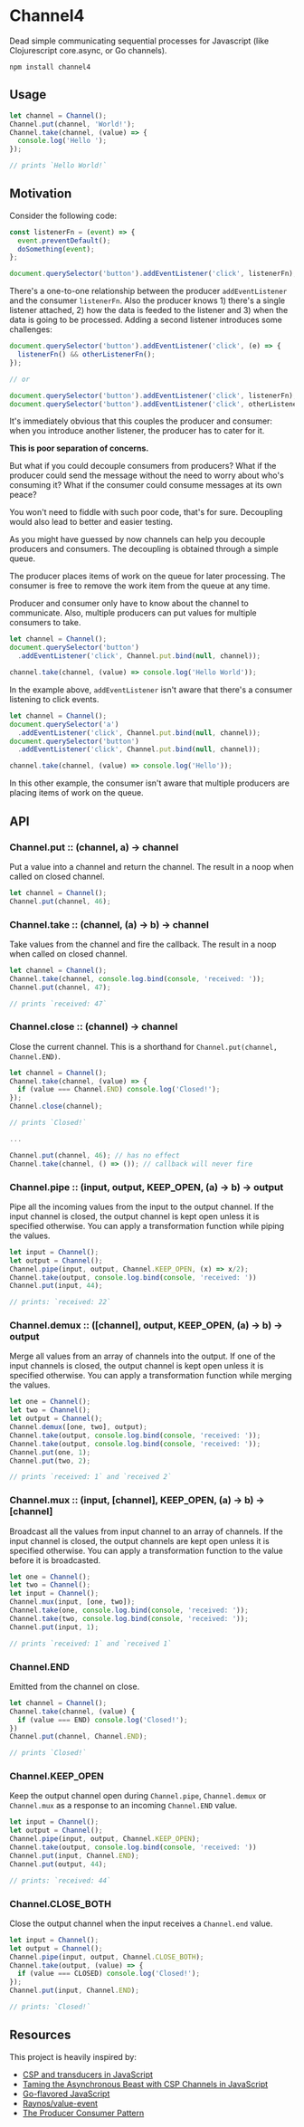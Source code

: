 # Channel4
Dead simple communicating sequential processes for Javascript (like
Clojurescript core.async, or Go channels).

```shell
npm install channel4
```

## Usage

```js
let channel = Channel();
Channel.put(channel, 'World!');
Channel.take(channel, (value) => {
  console.log('Hello ');
});

// prints `Hello World!`
```

## Motivation
Consider the following code:

```js
const listenerFn = (event) => {
  event.preventDefault();
  doSomething(event);
};

document.querySelector('button').addEventListener('click', listenerFn);
```

There's a one-to-one relationship between the producer `addEventListener` and
the consumer `listenerFn`. Also the producer knows 1) there's a single listener
attached, 2) how the data is feeded to the listener and 3) when the data is
going to be processed.  Adding a second listener introduces some challenges:

```js
document.querySelector('button').addEventListener('click', (e) => {
  listenerFn() && otherListenerFn();
});

// or

document.querySelector('button').addEventListener('click', listenerFn);
document.querySelector('button').addEventListener('click', otherListenerFn);
```

It's immediately obvious that this couples the producer and consumer: when you
introduce another listener, the producer has to cater for it.

**This is poor separation of concerns.**

But what if you could decouple consumers from producers? What if the producer
could send the message without the need to worry about who's consuming it? What
if the consumer could consume messages at its own peace?

You won't need to fiddle with such poor code, that's for sure. Decoupling would
also lead to better and easier testing.

As you might have guessed by now channels can help you decouple producers and
consumers. The decoupling is obtained through a simple queue.

The producer places items of work on the queue for later processing.
The consumer is free to remove the work item from the queue at any time.

Producer and consumer only have to know about the channel to communicate.
Also, multiple producers can put values for multiple consumers to take.

```js
let channel = Channel();
document.querySelector('button')
  .addEventListener('click', Channel.put.bind(null, channel));

channel.take(channel, (value) => console.log('Hello World'));
```

In the example above, `addEventListener` isn't aware that there's a consumer
listening to click events.

```js
let channel = Channel();
document.querySelector('a')
  .addEventListener('click', Channel.put.bind(null, channel));
document.querySelector('button')
  .addEventListener('click', Channel.put.bind(null, channel));

channel.take(channel, (value) => console.log('Hello'));
```

In this other example, the consumer isn't aware that multiple producers are
placing items of work on the queue.

## API

### Channel.put :: (channel, a) -> channel

Put a value into a channel and return the channel.
The result in a noop when called on closed channel.

```js
let channel = Channel();
Channel.put(channel, 46);
```

### Channel.take :: (channel, (a) -> b) -> channel

Take values from the channel and fire the callback.
The result in a noop when called on closed channel.

```js
let channel = Channel();
Channel.take(channel, console.log.bind(console, 'received: '));
Channel.put(channel, 47);

// prints `received: 47`
```

### Channel.close :: (channel) -> channel

Close the current channel. This is a shorthand for `Channel.put(channel,
Channel.END)`.

```js
let channel = Channel();
Channel.take(channel, (value) => {
  if (value === Channel.END) console.log('Closed!');
});
Channel.close(channel);

// prints `Closed!`

...

Channel.put(channel, 46); // has no effect
Channel.take(channel, () => ()); // callback will never fire
```

### Channel.pipe :: (input, output, KEEP_OPEN, (a) -> b) -> output

Pipe all the incoming values from the input to the output channel. If the input
channel is closed, the output channel is kept open unless it is specified
otherwise. You can apply a transformation function while piping the values.

```js
let input = Channel();
let output = Channel();
Channel.pipe(input, output, Channel.KEEP_OPEN, (x) => x/2);
Channel.take(output, console.log.bind(console, 'received: '))
Channel.put(input, 44);

// prints: `received: 22`
```

### Channel.demux :: ([channel], output, KEEP_OPEN, (a) -> b) -> output

Merge all values from an array of channels into the output. If one of the input
channels is closed, the output channel is kept open unless it is specified
otherwise. You can apply a transformation function while merging the values.

```js
let one = Channel();
let two = Channel();
let output = Channel();
Channel.demux([one, two], output);
Channel.take(output, console.log.bind(console, 'received: '));
Channel.take(output, console.log.bind(console, 'received: '));
Channel.put(one, 1);
Channel.put(two, 2);

// prints `received: 1` and `received 2`
```

### Channel.mux :: (input, [channel], KEEP_OPEN, (a) -> b) -> [channel]

Broadcast all the values from input channel to an array of channels. If the
input channel is closed, the output channels are kept open unless it is
specified otherwise. You can apply a transformation function to the value before
it is broadcasted.

```js
let one = Channel();
let two = Channel();
let input = Channel();
Channel.mux(input, [one, two]);
Channel.take(one, console.log.bind(console, 'received: '));
Channel.take(two, console.log.bind(console, 'received: '));
Channel.put(input, 1);

// prints `received: 1` and `received 1`
```

### Channel.END

Emitted from the channel on close.

```js
let channel = Channel();
Channel.take(channel, (value) {
  if (value === END) console.log('Closed!');
})
Channel.put(channel, Channel.END);

// prints `Closed!`
```

### Channel.KEEP_OPEN

Keep the output channel open during `Channel.pipe`, `Channel.demux` or
`Channel.mux` as a response to an incoming `Channel.END` value.

```js
let input = Channel();
let output = Channel();
Channel.pipe(input, output, Channel.KEEP_OPEN);
Channel.take(output, console.log.bind(console, 'received: '))
Channel.put(input, Channel.END);
Channel.put(output, 44);

// prints: `received: 44`
```

### Channel.CLOSE_BOTH

Close the output channel when the input receives a `Channel.end` value.

```js
let input = Channel();
let output = Channel();
Channel.pipe(input, output, Channel.CLOSE_BOTH);
Channel.take(output, (value) => {
  if (value === CLOSED) console.log('Closed!');
});
Channel.put(input, Channel.END);

// prints: `Closed!`
```

## Resources

This project is heavily inspired by:

- [CSP and transducers in JavaScript](http://phuu.net/2014/08/31/csp-and-transducers.html)
- [Taming the Asynchronous Beast with CSP Channels in JavaScript](http://jlongster.com/Taming-the-Asynchronous-Beast-with-CSP-in-JavaScript)
- [Go-flavored JavaScript](http://johntantalo.com/blog/go-flavored-javascript/)
- [Raynos/value-event](https://github.com/Raynos/value-event)
- [The Producer Consumer Pattern](http://java.dzone.com/articles/producer-consumer-pattern)
